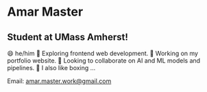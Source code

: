 # Amar Master
## Student at UMass Amherst!

😄 he/him
🌱 Exploring frontend web development.
🔭 Working on my portfolio website.
👯 Looking to collaborate on AI and ML models and pipelines.
🥊 I also like boxing ...

Email: amar.master.work@gmail.com 
